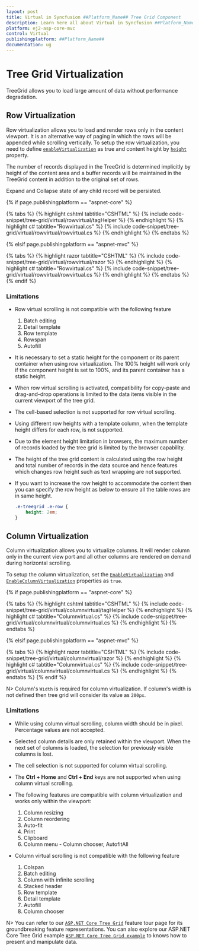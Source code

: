 ```yaml
---
layout: post
title: Virtual in Syncfusion ##Platform_Name## Tree Grid Component
description: Learn here all about Virtual in Syncfusion ##Platform_Name## Tree Grid component of Syncfusion Essential JS 2 and more.
platform: ej2-asp-core-mvc
control: Virtual
publishingplatform: ##Platform_Name##
documentation: ug
---
```



# Tree Grid Virtualization

TreeGrid allows you to load large amount of data without performance degradation.

## Row Virtualization

Row virtualization allows you to load and render rows only in the content viewport. It is an alternative way of paging in which the rows will be appended while scrolling vertically. To setup the row virtualization, you need to define [`enableVirtualization`](https://help.syncfusion.com/cr/aspnetcore-js2/Syncfusion.EJ2.TreeGrid.TreeGrid.html#Syncfusion_EJ2_TreeGrid_TreeGrid_EnableVirtualization) as true and content height by [`height`](https://help.syncfusion.com/cr/aspnetcore-js2/Syncfusion.EJ2.TreeGrid.TreeGrid.html#Syncfusion_EJ2_TreeGrid_TreeGrid_Height) property.

The number of records displayed in the TreeGrid is determined implicitly by height of the content area and a buffer records will be maintained in the TreeGrid content in addition to the original set of rows.

Expand and Collapse state of any child record will be persisted.

{% if page.publishingplatform == "aspnet-core" %}

{% tabs %}
{% highlight cshtml tabtitle="CSHTML" %}
{% include code-snippet/tree-grid/virtual/rowvirtual/tagHelper %}
{% endhighlight %}
{% highlight c# tabtitle="Rowvirtual.cs" %}
{% include code-snippet/tree-grid/virtual/rowvirtual/rowvirtual.cs %}
{% endhighlight %}
{% endtabs %}

{% elsif page.publishingplatform == "aspnet-mvc" %}

{% tabs %}
{% highlight razor tabtitle="CSHTML" %}
{% include code-snippet/tree-grid/virtual/rowvirtual/razor %}
{% endhighlight %}
{% highlight c# tabtitle="Rowvirtual.cs" %}
{% include code-snippet/tree-grid/virtual/rowvirtual/rowvirtual.cs %}
{% endhighlight %}
{% endtabs %}
{% endif %}

### Limitations 

* Row virtual scrolling is not compatible with the following feature
	1. Batch editing
	2. Detail template
	3. Row template
	4. Rowspan
	5. Autofill
	
* It is necessary to set a static height for the component or its parent container when using row virtualization. The 100% height will work only if the component height is set to 100%, and its parent container has a static height.

* When row virtual scrolling is activated, compatibility for copy-paste and drag-and-drop operations is limited to the data items visible in the current viewport of the tree grid.
* The cell-based selection is not supported for row virtual scrolling. 
* Using different row heights with a template column, when the template height differs for each row, is not supported.
* Due to the element height limitation in browsers, the maximum number of records loaded by the tree grid is limited by the browser capability.
* The height of the tree grid content is calculated using the row height and total number of records in the data source and hence features which changes row height such as text wrapping are not supported.
* If you want to increase the row height to accommodate the content then you can specify the row height as below to ensure all the table rows are in same height.

    ```css
    .e-treegrid .e-row {
        height: 2em;
    }
    ```

## Column Virtualization

Column virtualization allows you to virtualize columns. It will render column only in the current view port and all other columns are rendered on demand during horizontal scrolling.

To setup the column virtualization, set the [`EnableVirtualization`](https://help.syncfusion.com/cr/aspnetcore-js2/Syncfusion.EJ2.TreeGrid.TreeGrid.html#Syncfusion_EJ2_TreeGrid_TreeGrid_EnableVirtualization) and [`EnableColumnVirtualization`](https://help.syncfusion.com/cr/aspnetcore-js2/Syncfusion.EJ2.TreeGrid.TreeGrid.html#Syncfusion_EJ2_TreeGrid_TreeGrid_EnableColumnVirtualization) properties as `true`.

{% if page.publishingplatform == "aspnet-core" %}

{% tabs %}
{% highlight cshtml tabtitle="CSHTML" %}
{% include code-snippet/tree-grid/virtual/columnvirtual/tagHelper %}
{% endhighlight %}
{% highlight c# tabtitle="Columnvirtual.cs" %}
{% include code-snippet/tree-grid/virtual/columnvirtual/columnvirtual.cs %}
{% endhighlight %}
{% endtabs %}

{% elsif page.publishingplatform == "aspnet-mvc" %}

{% tabs %}
{% highlight razor tabtitle="CSHTML" %}
{% include code-snippet/tree-grid/virtual/columnvirtual/razor %}
{% endhighlight %}
{% highlight c# tabtitle="Columnvirtual.cs" %}
{% include code-snippet/tree-grid/virtual/columnvirtual/columnvirtual.cs %}
{% endhighlight %}
{% endtabs %}
{% endif %}



N> Column's `Width` is required for column virtualization. If column's width is not defined then tree grid will consider its value as `200px`.



### Limitations 

* While using column virtual scrolling, column width should be in pixel. Percentage values are not accepted.
* Selected column details are only retained within the viewport. When the next set of columns is loaded, the selection for previously visible columns is lost.
* The cell selection is not supported for column virtual scrolling.
* The **Ctrl + Home** and **Ctrl + End** keys are not supported when using column virtual scrolling.
* The following features are compatible with column virtualization and works only within the viewport:
   1. Column resizing
   2. Column reordering
   3. Auto-fit
   4. Print
   5. Clipboard
   6. Column menu - Column chooser, AutofitAll

* Column virtual scrolling is not compatible with the following feature
    1. Colspan
    2. Batch editing
    3. Column with infinite scrolling
    4. Stacked header
    5. Row template
    6. Detail template
    7. Autofill
    8. Column chooser

N> You can refer to our  [`ASP.NET Core Tree Grid`](https://www.syncfusion.com/aspnet-core-ui-controls/tree-grid) feature tour page for its groundbreaking feature representations. You can also explore our ASP.NET Core Tree Grid example [`ASP.NET Core Tree Grid example`](https://ej2.syncfusion.com/aspnetcore/TreeGrid/Overview#/material) to knows how to present and manipulate data.
